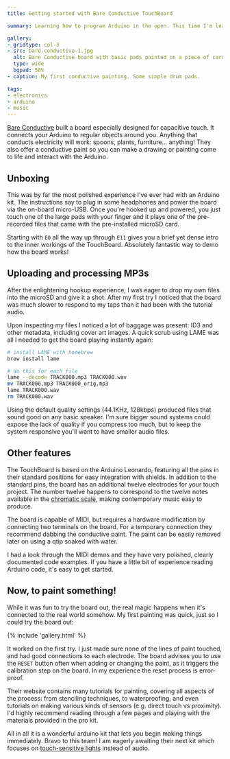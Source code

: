```yaml
---
title: Getting started with Bare Conductive TouchBoard

summary: Learning how to program Arduino in the open. This time I'm learning how to use the Bare Conductive TouchBoard Pro kit.

gallery:
- gridtype: col-3
- src: bare-conductive-1.jpg
  alt: Bare Conductive board with basic pads painted on a piece of cardboard.
  type: wide
  bgpad: 50%
- caption: My first conductive painting. Some simple drum pads.

tags:
- electronics
- arduino
- music
---
```


[Bare Conductive](https://www.bareconductive.com) built a board especially designed for capacitive touch. It connects your Arduino to regular objects around you. Anything that conducts electricity will work: spoons, plants, furniture... anything! They also offer a conductive paint so you can make a drawing or painting come to life and interact with the Arduino.

## Unboxing

This was by far the most polished experience I've ever had with an Arduino kit. The instructions say to plug in some headphones and power the board via the on-board micro-USB. Once you're hooked up and powered, you just touch one of the large pads with your finger and it plays one of the pre-recorded files that came with the pre-installed microSD card.

Starting with `E0` all the way up through `E11` gives you a brief yet dense intro to the inner workings of the TouchBoard. Absolutely fantastic way to demo how the board works!

## Uploading and processing MP3s

After the enlightening hookup experience, I was eager to drop my own files into the microSD and give it a shot. After my first try I noticed that the board was much slower to respond to my taps than it had been with the tutorial audio.

Upon inspecting my files I noticed a lot of baggage was present: ID3 and other metadata, including cover art images. A quick scrub using LAME was all I needed to get the board playing instantly again:

```sh
# install LAME with homebrew
brew install lame

# do this for each file
lame --decode TRACK000.mp3 TRACK000.wav
mv TRACK000.mp3 TRACK000_orig.mp3
lame TRACK000.wav
rm TRACK000.wav
```

Using the default quality settings (44.1KHz, 128kbps) produced files that sound good on any basic speaker. I'm sure bigger sound systems could expose the lack of quality if you compress too much, but to keep the system responsive you'll want to have smaller audio files.

## Other features

The TouchBoard is based on the Arduino Leonardo, featuring all the pins in their standard positions for easy integration with shields. In addition to the standard pins, the board has an additional twelve electrodes for your touch project. The number twelve happens to correspond to the twelve notes available in the [chromatic scale](https://en.wikipedia.org/wiki/Chromatic_scale), making contemporary music easy to produce.

The board is capable of MIDI, but requires a hardware modification by connecting two terminals on the board. For a temporary connection they recommend dabbing the conductive paint. The paint can be easily removed later on using a qtip soaked with water.

I had a look through the MIDI demos and they have very polished, clearly documented code examples. If you have a little bit of experience reading Arduino code, it's easy to get started.

## Now, to paint something!

While it was fun to try the board out, the real magic happens when it's connected to the real world somehow. My first painting was quick, just so I could try the board out:

{% include 'gallery.html' %}

It worked on the first try. I just made sure none of the lines of paint touched, and had good connections to each electrode. The board advises you to use the `RESET` button often when adding or changing the paint, as it triggers the calibration step on the board. In my experience the reset process is error-proof. 

Their website contains many tutorials for painting, covering all aspects of the process: from stenciling techniques, to waterproofing, and even tutorials on making various kinds of sensors (e.g. direct touch vs proximity). I'd highly recommend reading through a few pages and playing with the materials provided in the pro kit.

All in all it is a wonderful arduino kit that lets you begin making things immediately. Bravo to this team! I am eagerly awaiting their next kit which focuses on [touch-sensitive lights](https://www.kickstarter.com/projects/863853574/electric-paint-lamp-kit-paint-plug-and-play) instead of audio.
